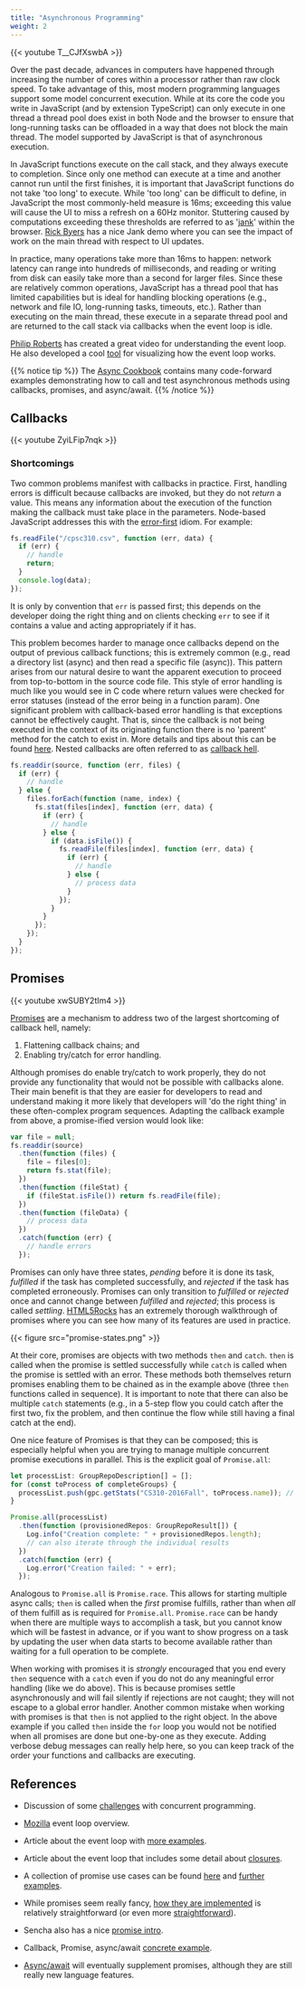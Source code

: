 ```yaml
---
title: "Asynchronous Programming"
weight: 2
---
```


{{< youtube T__CJfXswbA >}}

Over the past decade, advances in computers have happened through increasing the number of cores within a processor rather than raw clock speed. To take advantage of this, most modern programming languages support some model concurrent execution. While at its core the code you write in JavaScript (and by extension TypeScript) can only execute in one thread a thread pool does exist in both Node and the browser to ensure that long-running tasks can be offloaded in a way that does not block the main thread. The model supported by JavaScript is that of asynchronous execution.

<!---
TODO: call stack / heap / queue / event loop figure
--->

In JavaScript functions execute on the call stack, and they always execute to completion. Since only one method can execute at a time and another cannot run until the first finishes, it is important that JavaScript functions do not take 'too long' to execute. While 'too long' can be difficult to define, in JavaScript the most commonly-held measure is 16ms; exceeding this value will cause the UI to miss a refresh on a 60Hz monitor. Stuttering caused by computations exceeding these thresholds are referred to as '[jank](http://www.html5rocks.com/en/tutorials/speed/rendering/)' within the browser. [Rick Byers](https://rbyers.github.io/scroll-latency.html) has a nice Jank demo where you can see the impact of work on the main thread with respect to UI updates.

In practice, many operations take more than 16ms to happen: network latency can range into hundreds of milliseconds, and reading or writing from disk can easily take more than a second for larger files. Since these are relatively common operations, JavaScript has a thread pool that has limited capabilities but is ideal for handling blocking operations (e.g., network and file IO, long-running tasks, timeouts, etc.). Rather than executing on the main thread, these execute in a separate thread pool and are returned to the call stack via callbacks when the event loop is idle.

<!---
### JavaScript event loop example

TODO: EXAMPLE
--->

[Philip Roberts](https://www.youtube.com/watch?v=8aGhZQkoFbQ) has created a great video for understanding the event loop. He also developed a cool [tool](http://latentflip.com/loupe/) for visualizing how the event loop works.

{{% notice tip %}}
The [Async Cookbook](https://github.com/ubccpsc/310/blob/main/resources/readings/cookbooks/async.md) contains many code-forward examples demonstrating how to call and test asynchronous methods using callbacks, promises, and async/await.
{{% /notice %}}

## Callbacks

{{< youtube ZyiLFip7nqk >}}

### Shortcomings

Two common problems manifest with callbacks in practice. First, handling errors is difficult because callbacks are invoked, but they do not _return_ a value. This means any information about the execution of the function making the callback must take place in the parameters. Node-based JavaScript addresses this with the [error-first](http://fredkschott.com/post/2014/03/understanding-error-first-callbacks-in-node-js/) idiom. For example:

```javascript
fs.readFile("/cpsc310.csv", function (err, data) {
  if (err) {
    // handle
    return;
  }
  console.log(data);
});
```

It is only by convention that `err` is passed first; this depends on the developer doing the right thing and on clients checking `err` to see if it contains a value and acting appropriately if it has.

This problem becomes harder to manage once callbacks depend on the output of previous callback functions; this is extremely common (e.g., read a directory list (async) and then read a specific file (async)). This pattern arises from our natural desire to want the apparent execution to proceed from top-to-bottom in the source code file. This style of error handling is much like you would see in C code where return values were checked for error statuses (instead of the error being in a function param). One significant problem with callback-based error handling is that exceptions cannot be effectively caught. That is, since the callback is not being executed in the context of its originating function there is no 'parent' method for the catch to exist in. More details and tips about this can be found [here](https://ruben.verborgh.org/blog/2012/12/31/asynchronous-error-handling-in-javascript/). Nested callbacks are often referred to as [callback hell](http://callbackhell.com/).

```javascript
fs.readdir(source, function (err, files) {
  if (err) {
    // handle
  } else {
    files.forEach(function (name, index) {
      fs.stat(files[index], function (err, data) {
        if (err) {
          // handle
        } else {
          if (data.isFile()) {
            fs.readFile(files[index], function (err, data) {
              if (err) {
                // handle
              } else {
                // process data
              }
            });
          }
        }
      });
    });
  }
});
```

## Promises

{{< youtube xwSUBY2tIm4 >}}

[Promises](http://colintoh.com/blog/staying-sane-with-asynchronous-programming-promises-and-generators) are a mechanism to address two of the largest shortcoming of callback hell, namely:

1. Flattening callback chains; and
1. Enabling try/catch for error handling.

Although promises do enable try/catch to work properly, they do not provide any functionality that would not be possible with callbacks alone. Their main benefit is that they are easier for developers to read and understand making it more likely that developers will 'do the right thing' in these often-complex program sequences. Adapting the callback example from above, a promise-ified version would look like:

```typescript
var file = null;
fs.readdir(source)
  .then(function (files) {
    file = files[0];
    return fs.stat(file);
  })
  .then(function (fileStat) {
    if (fileStat.isFile()) return fs.readFile(file);
  })
  .then(function (fileData) {
    // process data
  })
  .catch(function (err) {
    // handle errors
  });
```

Promises can only have three states, _pending_ before it is done its task, _fulfilled_ if the task has completed successfully, and _rejected_ if the task has completed erroneously. Promises can only transition to _fulfilled_ or _rejected_ once and cannot change between _fulfilled_ and _rejected_; this process is called _settling_. [HTML5Rocks](http://www.html5rocks.com/en/tutorials/es6/promises/) has an extremely thorough walkthrough of promises where you can see how many of its features are used in practice.

[//]: # '<img src="./figures/promise-states.png" width="512px" alt="promise states">'

{{< figure src="promise-states.png" >}}

At their core, promises are objects with two methods `then` and `catch`. `then` is called when the promise is settled successfully while `catch` is called when the promise is settled with an error. These methods both themselves return promises enabling them to be chained as in the example above (three `then` functions called in sequence). It is important to note that there can also be multiple `catch` statements (e.g., in a 5-step flow you could catch after the first two, fix the problem, and then continue the flow while still having a final catch at the end).

One nice feature of Promises is that they can be composed; this is especially helpful when you are trying to manage multiple concurrent promise executions in parallel. This is the explicit goal of `Promise.all`:

```typescript
let processList: GroupRepoDescription[] = [];
for (const toProcess of completeGroups) {
  processList.push(gpc.getStats("CS310-2016Fall", toProcess.name)); // getStats is async
}

Promise.all(processList)
  .then(function (provisionedRepos: GroupRepoResult[]) {
    Log.info("Creation complete: " + provisionedRepos.length);
    // can also iterate through the individual results
  })
  .catch(function (err) {
    Log.error("Creation failed: " + err);
  });
```

Analogous to `Promise.all` is `Promise.race`. This allows for starting multiple async calls; `then` is called when the _first_ promise fulfills, rather than when _all_ of them fulfill as is required for `Promise.all`. `Promise.race` can be handy when there are multiple ways to accomplish a task, but you cannot know which will be fastest in advance, or if you want to show progress on a task by updating the user when data starts to become available rather than waiting for a full operation to be complete.

When working with promises it is _strongly_ encouraged that you end every `then` sequence with a `catch` even if you do not do any meaningful error handling (like we do above). This is because promises settle asynchronously and will fail silently if rejections are not caught; they will not escape to a global error handler. Another common mistake when working with promises is that `then` is not applied to the right object. In the above example if you called `then` inside the `for` loop you would not be notified when all promises are done but one-by-one as they execute. Adding verbose debug messages can really help here, so you can keep track of the order your functions and callbacks are executing.

<!--
TODO async/await
-->

## References

- Discussion of some [challenges](https://www.quora.com/What-is-the-difference-between-deadlock-and-livelock-deadlock-infinite-recursion-and-starvation/answer/Akash-Kava) with concurrent programming.

- [Mozilla](https://developer.mozilla.org/en/docs/Web/JavaScript/EventLoop) event loop overview.

- Article about the event loop with [more examples](http://altitudelabs.com/blog/what-is-the-javascript-event-loop/).

- Article about the event loop that includes some detail about [closures](http://blog.carbonfive.com/2013/10/27/the-javascript-event-loop-explained/).

- A collection of promise use cases can be found [here](http://exploringjs.com/es6/ch_promises.html) and [further examples](https://www.promisejs.org/patterns/).

- While promises seem really fancy, [how they are implemented](https://mattgreer.dev/blog/promises-in-wicked-detail/) is relatively straightforward (or even more [straightforward](https://www.promisejs.org/implementing/)).

- Sencha also has a nice [promise intro](https://www.sencha.com/blog/asynchronous-javascript-promises/).

- Callback, Promise, async/await [concrete example](https://medium.com/@gab_montes/is-async-await-a-step-back-to-javascript-95e31263dd31#.8jtvqy8fb).

- [Async/await](https://hackernoon.com/javascript-es7-async-await-bible-tutorial-example-32294f6133ab#.4p2stibtt) will eventually supplement promises, although they are still really new language features.

<!---
Another good reference:
http://www.2ality.com/2014/10/es6-promises-api.html
--->
